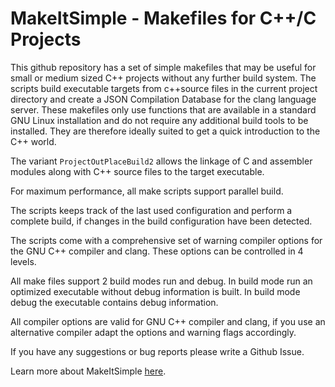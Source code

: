 # MakeItSimple - Makefiles for C++/C Projects



This github repository has a set of simple makefiles that may be useful for small or medium sized C++
projects without any further build system. The scripts build executable targets from c++source files
in the current project directory and create a JSON Compilation Database for the clang language server.
These makefiles only use functions that are available in a standard GNU Linux installation and do
not require any additional build tools to be installed. They are therefore ideally suited to get a
quick introduction to the C++ world.

The variant `ProjectOutPlaceBuild2` allows the linkage of C and assembler modules along with C++ source
files to the target executable.

For maximum performance, all make scripts support parallel build.

The scripts keeps track of the last used configuration and perform a complete build, if changes in
the build configuration have been detected.

The scripts come with a comprehensive set of warning compiler options for the GNU C++ compiler and clang.
These options can be controlled in 4 levels.

All make files support 2 build modes run and debug. In build mode run an optimized executable without
debug information is built. In build mode debug the executable contains debug information.

All compiler options are valid for GNU C++ compiler and clang, if you use an alternative compiler
adapt the options and warning flags accordingly.

If you have any suggestions or bug reports please write a Github Issue.

Learn more about MakeItSimple [here](https://www.joergboe.de/makeitsimple.html).
